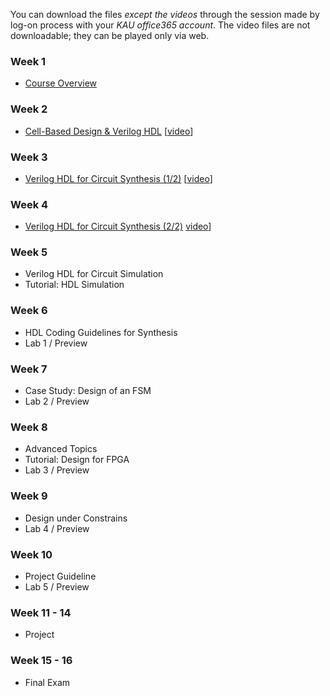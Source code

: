 You can download the files *except the videos* through the session made by log-on process with your *KAU office365 account*. The video files are not downloadable; they can be played only via web.

### Week 1
* [Course Overview](https://kau365-my.sharepoint.com/:p:/g/personal/taehwan_kim_kau_ac_kr/EcIc19zXPnxPv1dta3JYcrEB4FGkN1Z8GwCIKJo4xfnDQw?e=tFogYQ)

### Week 2
* [Cell-Based Design & Verilog HDL](https://kau365-my.sharepoint.com/:b:/g/personal/taehwan_kim_kau_ac_kr/ETaJGtwZgwlJvpkI85QXs8YBbk2Kkh9T38lRvfnZEPLrEw?e=5puWM3)
  [[video](https://youtu.be/h1n_TeRyZTA)]

### Week 3
* [Verilog HDL for Circuit Synthesis (1/2)](https://kau365-my.sharepoint.com/:b:/g/personal/taehwan_kim_kau_ac_kr/Ef0h6pzFNgJAmvjrjs37yTEBqvKMrU3C05JzZArYFmt5TA?e=nLaaXK)
  [[video](https://youtu.be/egp8SYCLV5w)]

### Week 4
* [Verilog HDL for Circuit Synthesis (2/2)](https://kau365-my.sharepoint.com/:b:/g/personal/taehwan_kim_kau_ac_kr/EdJUZnTAtDBCm3iGS_HiyEsBQHdIeqKav7sE9NJ3A-I8Ng?e=aacG1J)
  [video](https://youtu.be/zqMoHaf6--U)]
  
### Week 5
* Verilog HDL for Circuit Simulation
* Tutorial: HDL Simulation 

### Week 6
* HDL Coding Guidelines for Synthesis
* Lab 1 / Preview

### Week 7
* Case Study: Design of an FSM
* Lab 2 / Preview

### Week 8
* Advanced Topics
* Tutorial: Design for FPGA
* Lab 3 / Preview

### Week 9
* Design under Constrains
* Lab 4 / Preview

### Week 10
* Project Guideline
* Lab 5 / Preview

### Week 11 - 14
* Project

### Week 15 - 16
* Final Exam
